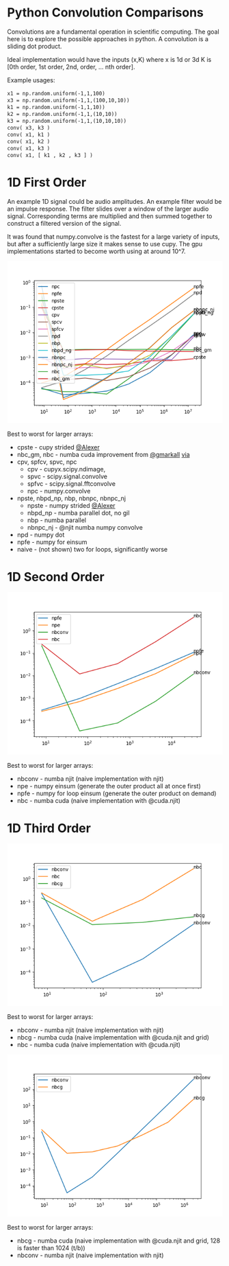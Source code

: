 # Python Convolution Comparisons

Convolutions are a fundamental operation in scientific computing.  The goal here is to explore the possible approaches in python.  A convolution is a sliding dot product.

Ideal implementation would have the inputs (x,K) where x is 1d or 3d K is [0th order, 1st order, 2nd, order, ... nth order].

Example usages:

    x1 = np.random.uniform(-1,1,100)
    x3 = np.random.uniform(-1,1,(100,10,10))
    k1 = np.random.uniform(-1,1,10))
    k2 = np.random.uniform(-1,1,(10,10))
    k3 = np.random.uniform(-1,1,(10,10,10))
    conv( x3, k3 )
    conv( x1, k1 )
    conv( x1, k2 )
    conv( x1, k3 )
    conv( x1, [ k1 , k2 , k3 ] )

# 1D First Order
An example 1D signal could be audio amplitudes.  An example filter would be an impulse response.  The filter slides over a window of the larger audio signal.  Corresponding terms are multiplied and then summed together to construct a filtered version of the signal.

It was found that numpy.convolve is the fastest for a large variety of inputs, but after a sufficiently large size it makes sense to use cupy.  The gpu implementations started to become worth using at around 10^7.

![1D, First Order](1d1o.png)

Best to worst for larger arrays:
*  cpste - cupy strided [@Alexer](https://github.com/alexer)
*  nbc_gm, nbc - numba cuda improvement from [@gmarkall](https://github.com/gmarkall) [via](https://numba.discourse.group/t/numba-convolutions/33/2)
*  cpv, spfcv, spvc, npc
    *  cpv - cupyx.scipy.ndimage,
    *  spvc - scipy.signal.convolve
    *  spfvc - scipy.signal.fftconvolve
    *  npc - numpy.convolve
*  npste, nbpd_np, nbp, nbnpc, nbnpc_nj
    *  npste - numpy strided [@Alexer](https://github.com/alexer)
    *  nbpd_np - numba parallel dot, no gil
    *  nbp - numba parallel
    *  nbnpc_nj - @njit numba numpy convolve
*  npd - numpy dot
*  npfe - numpy for einsum
*  naive - (not shown) two for loops, significantly worse

# 1D Second Order

![1D, Second Order](1d2o.png)

Best to worst for larger arrays:
*  nbconv - numba njit (naive implementation with njit)
*  npe - numpy einsum (generate the outer product all at once first)
*  npfe - numpy for loop einsum (generate the outer product on demand)
*  nbc - numba cuda (naive implementation with @cuda.njit)

# 1D Third Order

![1D, Third Order](1d3o.png)

Best to worst for larger arrays:
*  nbconv - numba njit (naive implementation with njit)
*  nbcg - numba cuda (naive implementation with @cuda.njit and grid)
*  nbc - numba cuda (naive implementation with @cuda.njit)

![1D, Third Order](1d3o_g.png)

Best to worst for larger arrays:
*  nbcg - numba cuda (naive implementation with @cuda.njit and grid, 128 is faster than 1024 (t/b))
*  nbconv - numba njit (naive implementation with njit)
